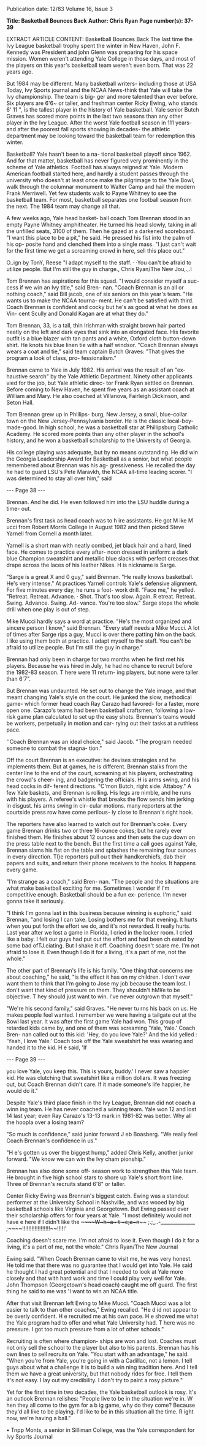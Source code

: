 Publication date: 12/83
Volume 16, Issue 3

**Title: Basketball Bounces Back**
**Author: Chris Ryan**
**Page number(s): 37-39**

EXTRACT ARTICLE CONTENT:
Basketball Bounces Back 
The last time the Ivy League basketball 
trophy spent the winter in New Haven, 
John F. Kennedy was President and 
john Glenn was preparing for his space 
mission. Women weren't attending Yale 
College in those days, and most of the 
players on this year's basketball team 
weren't even born. That was 22 years 
ago. 

But 1984 may be different. Many 
basketball writers- including those at 
USA Today, Ivy Sports journal and the 
NCAA News-think that Yale will take 
the Ivy championship. The team is big-
ger and more talented than ever before. 
Six players are 
6'6~ or taller, and 
freshman center Ricky Ewing, who 
stands 6' 11 ", is the tallest player in the 
history of Yale basketball. Yale senior 
Butch Graves has scored more points 
in the last two seasons than any other 
player in the Ivy League. After the 
worst Yale football season in 111 
years- and after the poorest fall sports 
showing in decades- the athletic 
department may be looking toward the 
basketball team for redemption this 
winter. 

Basketball? Yale hasn't been to a na-
tional basketball playoff since 1962. 
And for that matter, basketball has 
never figured very prominently in the 
scheme of Yale athletics. Football has 
always 
reigned at 
Yale. 
Modern 
American football started here, and 
hardly a student passes through the 
university who doesn't at least once 
make the pilgrimage to the Yale Bowl, 
walk through the columnar monument 
to Walter Camp and hail the modern 
Frank Merriwell. Yet few students walk 
to Payne Whitney to see the basketball 
team. For most, basketball separates 
one football season from the next. The 
1984 team may change all that. 

A few weeks ago, Yale head basket-
ball coach Tom Brennan stood in an 
empty Payne Whitney amphitheater. 
He turned his head slowly, taking in all 
the unfilled seats, 3100 of them. Then 
he gazed at a darkened scoreboard. "I 
want this place to be a pit," he said. He 
pressed his fist into the palm of his op-
posite hand and clenched them into a 
single mass. "I just can't wait for the first 
time we get a screaming crowd in here, 
sell this place out." 

O..ign by TonY, Reese 
"I adapt myself to the staff. 
· ·You can't be afraid to utilize 
people. But I'm still the guy 
in charge., 
Chris Ryan/The New Jou,.,.l 

Tom Brennan has aspirations for this 
squad. "I would consider myself a suc-
cess if we win an Ivy title," said Bren-
nan. "Coach Brennan is an all or 
nothing coach," said Bill jacob, one of 
six seniors on this year's team. "He 
wants us to make the NCAA tourna-
ment. He can't be satisfied with third. 
Coach Brennan is confident and cocky 
but he's as good at what he does as Vin-
cent Scully and Donald Kagan are at 
what they do." 

Tom Brennan, 33, is a tall, thin 
Irishman with straight brown hair 
parted neatly on the left and dark eyes 
that sink into an elongated face. His 
favorite outfit is a blue blazer with tan 
pants and a 
white, 
Oxford cloth 
button-down shirt. He knots his blue 
linen tie with a half windsor. "Coach 
Brennan always wears a coat and tie," 
said team captain Butch Graves: "That 
gives the program a look of class, pro-
fessionalism." 

Brennan came to Yale in July 1982. 
His arrival was the result of an "ex-
haustive search" by the Yale Athletic 
Department. Ninety other applicants 
vied for the job, but Yale athletic direc-
tor Frank Ryan settled on Brennan. 
Before coming to New Haven, he spent 
five years as an assistant coach at 
William and Mary. He also coached at 
Villanova, Fairleigh Dickinson, and 
Seton Hall. 

Tom Brennan grew up in Phillips-
burg, New Jersey, a small, blue-collar 
town on the New Jersey-Pennsylvania 
border. He is the classic local-boy-
made-good. In high school, he was a 
basketball star at Phillipsburg Catholic 
Academy. He scored more points than 
any other player in the school's history, 
and he won a basketball scholarship to 
the University of Georgia. 

His college playing was adequate, 
but by no means outstanding. He did 
win the Georgia Leadership Award for 
Basketball as a senior, but what people 
remembered about Brennan was his ag-
gressiveness. He recalled the day he had 
to guard LSU's Pete Maravkh, the 
NCAA all-time leading scorer. "I was 
determined to stay all over him," said 


--- Page 38 ---

Brennan. And he did. He even followed 
him into the LSU huddle during a time-
out. 

Brennan's first task as head coach was 
to h ire assistants. He got M ike M ucci 
from Robert Morris College in August 
1982 and then picked Steve Yarnell 
from Cornell a month later. 

Yarnell is a short man with neatly 
combed, jet black hair and a hard, lined 
face. He comes to practice every after-
noon dressed in uniform: a dark blue 
Champion sweatshirt and metallic blue 
slacks with perfect creases that drape 
across the laces of his leather Nikes. H is 
nickname is Sarge. 

"Sarge is a great X and 0 guy," said 
Brennan. "He really knows basketball. 
He's very intense." At practices Yarnell 
controls Yale's defensive alignment. For 
five minutes every day, he runs a foot-
work drill. "Face me," he yelled. 
"Retreat. 
Retreat. 
Advance. · Shot. 
That's too 
slow. 
Again. 
R etreat. 
Retreat. Swing. Advance. Swing. Ad-
vance. You're too slow." Sarge stops the 
whole drill when one play is out of step. 

Mike Mucci hardly says a word at 
practice. "He's the most organized and 
sincere person I know," said Brennan. 
"Every staff needs a Mike Mucci. A lot 
of times after Sarge rips a guy, Mucci is 
over there patting him on the back. I 
like using them both at practice. I adapt 
myself to the staff. You can't be afraid to 
utilize people. But I'm still the guy in 
charge." 

Brennan had only been in charge for 
two months when he first met his 
players. Because he was hired in July, 
he had no chance to recruit before the 
1982-83 season. T here were 11 return-
ing players, but none were taller than 
6'7". 

But Brennan was undaunted. He set 
out to change the Yale image, and that 
meant changing Yale's style on the 
court. He junked the slow, methodical 
game- which former head coach Ray 
Carazo had favored- for a faster, more 
open one. Carazo's teams had been 
basketball craftsmen, following a low-
risk game plan calculated to set up the 
easy shots. Brennan's teams would be 
workers, perpetually in motion and car-
rying out their tasks at a ruthless pace. 

''Coach 
Brennan 
was 
an 
ideal 
choice," said Jacob. "The program 
needed someone to combat the stagna-
tion." 

Off the court Brennan is an executive: 
he devises strategies and he implements 
them. But at games, he is different. 
Brennan stalks from the center line to 
the end of the court, screaming at his 
players, orchestrating the crowd's cheer-
ing, and badgering the officials. H is 
arms swing, and his head cocks in dif-
ferent directions. "C'mon Butch, right 
side. Attaboy." A few Yale baskets, and 
Brennan is rolling. His legs are nimble, 
and he runs with his players. A referee's 
whistle that breaks the flow sends him 
jerking in disgust. his arms swing in cir-
cular motions. many reporters at the 
courtside press row have come perilous-
ly close to Brennan's right hook. 

The reporters have also learned to 
watch out for Brennan's coke. Every 
game Brennan drinks two or three 
16-ounce cokes; but he rarely ever 
finished 
them. 
He finishes 
about 
12 ounces and then sets the cup down 
on the press table next to the bench. But 
the first time a call goes against Yale, 
Brennan slams his fist on the table and 
splashes the remaining four ounces in 
every direction. Tl}e reporters pull ou t 
their handkerchiefs, dab their papers 
and suits, and return their phone 
receivers to the hooks. It happens every 
game. 

"I'm strange as a coach," said Bren-
nan. "The people and the situations are 
what make basketball exciting for me. 
Sometimes I wonder if I'm competitive 
enough. Basketball should be a fun ex-
perience. I'm never gonna take it 
seriously. 

"I think I'm gonna last in this 
business because winning is euphoric," 
said Brennan, "and losing I can take. 
Losing bothers me for that evening. It 
hurts when you put forth the effort we 
do, and it's not rewarded. It really 
hurts. Last year after we lost a game in 
Florida, I cried in the locker room. I 
cried like a baby. I felt our guys had put 
out the effort and had been ch eated by 
some bad ofTJ.ciating. But I shake it off. 
Coaching doesn't scare me. I'm not 
afraid to lose it. Even though I do it for 
a living, it's a part of me, not the 
whole." 

The other part of Brennan's life is his 
family. "One thing that concerns me 
about coaching," he said, "is the effect it 
has on my children. I don't ever want 
them to think that I'm going to Jose my 
job because the team lost. I don't want 
that kind of pressure on them. They 
shouldn't hM¥e to be objective. T hey 
should just want to win. I've never 
outgrown that myself." 

"We're 
his second 
family," 
said 
Graves. "He never tu rns his back on us. 
He makes 
people 
feel 
wanted. 
I 
remember we were having a tailgate out 
at the Bowl last year. It was after the 
first game Yale had won. This group of 
retarded kids came by, and one of them 
was screaming 'Yale, Yale.' Coach Bren-
nan called out to this kid: 'Hey, do you 
love Yale?' And the kid yelled : 'Yeah, I 
love Yale.' Coach 
took 
off the Yale sweatshirt he was wearing 
and handed it to the kid. H e said, 'If 


--- Page 39 ---

you love Yale, you keep this. This is 
yours, buddy.' I never saw a happier 
kid. He was clutching that sweatshirt 
like a million dollars. It was freezing 
out, but Coach Brennan didn't care. If 
it made someone's life happier, he 
would do it." 

Despite Yale's third place finish in the 
Ivy League, Brennan did not coach a 
winn ing team. He has never coached a 
winning team. Yale won 12 and lost 14 
last year; even Ray Carazo's 13-13 
mark in 1981-82 was better. Why all the 
hoopla over a losing team? 

"So much is confidence," said junior 
forward J eb Boasberg. "We really feel 
Coach Brennan's confidence in us." 

"H e's gotten us over the biggest 
hump," added Chris Kelly, another 
junior forward. "We know we can win 
the Ivy cham pionship." 

Brennan has also done some off-
season work to strengthen this Yale 
team. He brought in five high school 
stars to shore up Yale's short front line. 
Three of Brennan's recruits stand 6'8" 
or taller. 

Center Ricky Ewing was Brennan's 
biggest catch. Ewing was a standout 
performer at the University School in 
Nashville, and was wooed by big 
basketball schools like Virginia and 
Georgetown. But Ewing passed over 
their scholarship offers for four years at 
Yale. "I most definitely would not have 
e here if I didn't like the ~~~~~~W~h~a~
t ~c;a~n~~~~ ;.;_..-______________ 
_;_~~~~!!!!!!!!!!!!!!!!!!~~!!!!!' 

Coaching doesn't scare me. 
I'm not afraid to lose it. Even 
though I do it for a living, it's 
a part of me, not the whole." 
Chris Ryan/The New Journal 

Ewing said. "When Coach Brennan 
came to visit me, he was very honest. 
He told me that there was no guarantee 
that I would get into Yale. He said he 
thought I had great potential and that I 
needed to look at Yale more closely and 
that with hard work and time I could 
play very well for Yale. John Thompson 
(Georgetown's head coach) caught me 
off guard. The first thing he said to me 
was 'I want to win an NCAA title. 

After that visit Brennan left Ewing to 
Mike Mucci. "Coach Mucci was a lot 
easier to talk to than other coaches," 
Ewing recalled. "He d id not appear to 
be overly confident. H e recruited me at 
his own pace. H e showed me what the 
Yale program had to offer and what 
Yale University had. T here was no 
pressure. I got too much pressure from 
a lot of other schools." 

Recruiting is often where champion-
ships are won and lost. Coaches must 
not only sell the school to the player but 
also to his parents. Brennan has his own 
lines to sell recruits on Yale. "You start 
with an advantage," he said. "When 
you're from Yale, you're going in with a 
Cadillac, not a lemon. I tell guys about 
what a challenge it is to build a win ning 
tradition here. And I tell them we have 
a great university, but that nobody 
rides for free. I tell them it's not easy. I 
lay out my credibility. I don't try to 
paint a rosy picture." 

Yet for the first time in two decades, 
the Yale basketball outlook is rosy. It's 
an outlook Brennan relishes: "People 
live to be in the situation we're in. 
W hen they all come to the gym for a b ig 
game, why do they come? Because 
they'd all like to be playing. I'd like to be 
in this situation all the time. R ight now, 
we're having a ball." 

• 
Tnpp Monts, a senior in Silliman College, 
was the Yale correspondent for Ivy Sports 
Journal